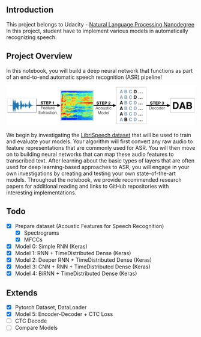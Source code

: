 [//]: # (Image References)

[image1]: ./images/pipeline.png "ASR Pipeline"
[image2]: ./images/select_kernel.png "select aind-vui kernel"

## Introduction 

This project belongs to Udacity - [Natural Language Processing Nanodegree](https://www.udacity.com/course/natural-language-processing-nanodegree--nd892)
In this project, student have to implement various models in automatically recognizing speech.

## Project Overview

In this notebook, you will build a deep neural network that functions as part of an end-to-end automatic speech recognition (ASR) pipeline!  

![ASR Pipeline][image1]

We begin by investigating the [LibriSpeech dataset](http://www.openslr.org/12/) that will be used to train and evaluate your models. Your algorithm will first convert any raw audio to feature representations that are commonly used for ASR. You will then move on to building neural networks that can map these audio features to transcribed text. After learning about the basic types of layers that are often used for deep learning-based approaches to ASR, you will engage in your own investigations by creating and testing your own state-of-the-art models. Throughout the notebook, we provide recommended research papers for additional reading and links to GitHub repositories with interesting implementations.

## Todo
- [x] Prepare dataset (Acoustic Features for Speech Recognition)
  - [x] Spectrograms
  - [x] MFCCs
- [x] Model 0: Simple RNN (Keras)
- [x] Model 1: RNN + TimeDistributed Dense (Keras)
- [x] Model 2: Deeper RNN + TimeDistributed Dense (Keras)
- [x] Model 3: CNN + RNN + TimeDistributed Dense (Keras)
- [x] Model 4: BiRNN + TimeDistributed Dense (Keras)
## Extends
- [x] Pytorch Dataset, DataLoader
- [x] Model 5: Encoder-Decoder + CTC Loss
- [ ] CTC Decode
- [ ] Compare Models 